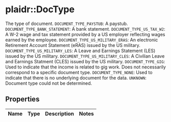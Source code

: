 # plaidr::DocType

The type of document.  `DOCUMENT_TYPE_PAYSTUB`: A paystub.  `DOCUMENT_TYPE_BANK_STATEMENT`: A bank statement.  `DOCUMENT_TYPE_US_TAX_W2`: A W-2 wage and tax statement provided by a US employer reflecting wages earned by the employee.  `DOCUMENT_TYPE_US_MILITARY_ERAS`: An electronic Retirement Account Statement (eRAS) issued by the US military.  `DOCUMENT_TYPE_US_MILITARY_LES`: A Leave and Earnings Statement (LES) issued by the US military.  `DOCUMENT_TYPE_US_MILITARY_CLES`: A Civilian Leave and Earnings Statment (CLES) issued by the US military.  `DOCUMENT_TYPE_GIG`: Used to indicate that the income is related to gig work. Does not necessarily correspond to a specific document type.  `DOCUMENT_TYPE_NONE`: Used to indicate that there is no underlying document for the data.  `UNKNOWN`: Document type could not be determined.

## Properties
Name | Type | Description | Notes
------------ | ------------- | ------------- | -------------


